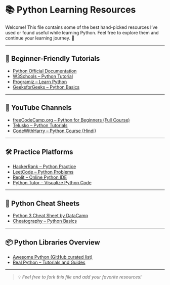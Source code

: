 # 📚 Python Learning Resources

Welcome! This file contains some of the best hand-picked resources I’ve used or found useful while learning Python. Feel free to explore them and continue your learning journey. 🚀

---

## 📘 Beginner-Friendly Tutorials

- [Python Official Documentation](https://docs.python.org/3/tutorial/index.html)  
- [W3Schools – Python Tutorial](https://www.w3schools.com/python/)
- [Programiz – Learn Python](https://www.programiz.com/python-programming)
- [GeeksforGeeks – Python Basics](https://www.geeksforgeeks.org/python-programming-language/)

---

## 🎥 YouTube Channels

- [freeCodeCamp.org – Python for Beginners (Full Course)](https://www.youtube.com/watch?v=rfscVS0vtbw)
- [Telusko – Python Tutorials](https://www.youtube.com/playlist?list=PLsyeobzWxl7oA8QCIbjW7mTmNf3A9t9cP)
- [CodeWithHarry – Python Course (Hindi)](https://www.youtube.com/playlist?list=PLu0W_9lII9aiL0kysYlfSOUgY5rNlOhUd)

---

## 🛠 Practice Platforms

- [HackerRank – Python Practice](https://www.hackerrank.com/domains/tutorials/10-days-of-python)
- [LeetCode – Python Problems](https://leetcode.com/problemset/all/?language=Python)
- [Replit – Online Python IDE](https://replit.com/languages/python3)
- [Python Tutor – Visualize Python Code](https://pythontutor.com/)

---

## 🐍 Python Cheat Sheets

- [Python 3 Cheat Sheet by DataCamp](https://www.datacamp.com/community/blog/python-cheat-sheet)
- [Cheatography – Python Basics](https://cheatography.com/davechild/cheat-sheets/python/)

---

## 📦 Python Libraries Overview

- [Awesome Python (GitHub curated list)](https://github.com/vinta/awesome-python)
- [Real Python – Tutorials and Guides](https://realpython.com/)

---

> 💡 *Feel free to fork this file and add your favorite resources!*
